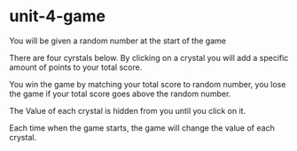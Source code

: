# unit-4-game
You will be given a random number at the start of the game

There are four cyrstals below. By clicking on a crystal you will add a specific amount of points to your total score.

You win the game by matching your total score to random number, you lose the game if your total score goes above the random number.

The Value of each crystal is hidden from you until you click on it.

Each time when the game starts, the game will change the value of each crystal.